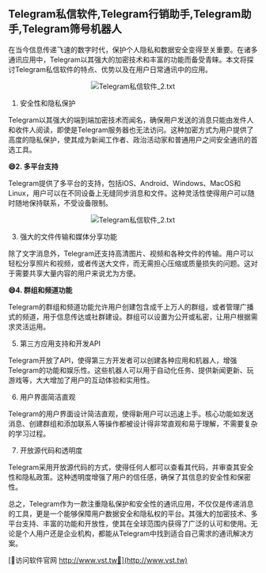 ## **Telegram私信软件,Telegram行销助手,Telegram助手,Telegram筛号机器人**

在当今信息传递飞速的数字时代，保护个人隐私和数据安全变得至关重要。在诸多通讯应用中，Telegram以其强大的加密技术和丰富的功能而备受青睐。本文将探讨Telegram私信软件的特点、优势以及在用户日常通讯中的应用。

 <center><img src="https://vst.tw/MP4/tuiguang/png/0.png" alt="Telegram私信软件_2.txt"></center>

1. 安全性和隐私保护

Telegram以其强大的端到端加密技术而闻名，确保用户发送的消息只能由发件人和收件人阅读，即使是Telegram服务器也无法访问。这种加密方式为用户提供了高度的隐私保护，使其成为新闻工作者、政治活动家和普通用户之间安全通讯的首选工具。

**😄2. 多平台支持**

Telegram提供了多平台的支持，包括iOS、Android、Windows、MacOS和Linux，用户可以在不同设备上无缝同步消息和文件。这种灵活性使得用户可以随时随地保持联系，不受设备限制。

 <center><img src="https://vst.tw/MP4/tuiguang/png/8.png" alt="Telegram私信软件_2.txt"></center>

3. 强大的文件传输和媒体分享功能

除了文字消息外，Telegram还支持高清图片、视频和各种文件的传输。用户可以轻松分享照片和视频，或者传送大文件，而无需担心压缩或质量损失的问题。这对于需要共享大量内容的用户来说尤为方便。

**😄4. 群组和频道功能**

Telegram的群组和频道功能允许用户创建包含成千上万人的群组，或者管理广播式的频道，用于信息传达或社群建设。群组可以设置为公开或私密，让用户根据需求灵活运用。

5. 第三方应用支持和开发API

Telegram开放了API，使得第三方开发者可以创建各种应用和机器人，增强Telegram的功能和娱乐性。这些机器人可以用于自动化任务、提供新闻更新、玩游戏等，大大增加了用户的互动体验和实用性。

6. 用户界面简洁直观

Telegram的用户界面设计简洁直观，使得新用户可以迅速上手。核心功能如发送消息、创建群组和添加联系人等操作都被设计得非常直观和易于理解，不需要复杂的学习过程。

7. 开放源代码和透明度

Telegram采用开放源代码的方式，使得任何人都可以查看其代码，并审查其安全性和隐私政策。这种透明度增强了用户的信任感，确保了其信息的安全性和保密性。

总之，Telegram作为一款注重隐私保护和安全性的通讯应用，不仅仅是传递消息的工具，更是一个能够保障用户数据安全和隐私权的平台。其强大的加密技术、多平台支持、丰富的功能和开放性，使其在全球范围内获得了广泛的认可和使用。无论是个人用户还是企业机构，都能从Telegram中找到适合自己需求的通讯解决方案。


[👻访问软件官网 http://www.vst.tw👻](http://www.vst.tw)
